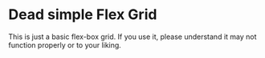 # Dead simple Flex Grid

This is just a basic flex-box grid. If you use it, please understand it may not function properly or to your liking. 